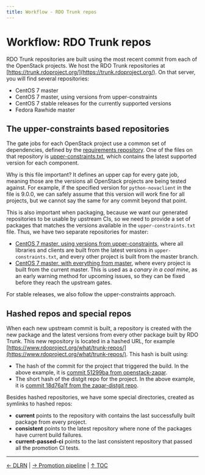 ```yaml
---
title: Workflow - RDO Trunk repos
---
```


# Workflow: RDO Trunk repos

RDO Trunk repositories are built using the most recent commit from each of the OpenStack projects. We host the RDO Trunk repositories at [https://trunk.rdoproject.org/](https://trunk.rdoproject.org/). On that server, you will find several repositories:

- CentOS 7 master
- CentOS 7 master, using versions from upper-constraints
- CentOS 7 stable releases for the currently supported versions
- Fedora Rawhide master

## The upper-constraints based repositories

The gate jobs for each OpenStack project use a common set of dependencies, defined by the [requirements repository](https://github.com/openstack/requirements/). One of the files on that repository is [upper-constraints.txt](https://github.com/openstack/requirements/blob/master/upper-constraints.txt), which contains the latest supported version for each component.

Why is this file important? It defines an upper cap for every gate job, meaning those are the versions all OpenStack projects are being tested against. For example, if the specified version for ``python-novaclient`` in the file is 9.0.0, we can safely assume that this version will work fine for all projects, but we cannot say the same for any commit beyond that point.

This is also important when packaging, because we want our generated repositories to be usable by upstream CIs, so we need to provide a set of packages that matches the versions available in the ``upper-constraints.txt`` file. Thus, we have two separate repositories for master:

- [CentOS 7 master, using versions from upper-constraints](https://trunk.rdoproject.org/centos7), where all libraries and clients are built from the latest versions in ``upper-constraints.txt``, and every other project is built from the master branch.
- [CentOS 7 master, with everything from master](https://trunk.rdoproject.org/centos7-master-head), where every project is built from the current master. This is used as a _canary in a coal mine_, as an early warning method for upcoming issues, so they can be fixed before they reach the upstream gates.

For stable releases, we also follow the upper-constraints approach.

## Hashed repos and special repos

When each new upstream commit is built, a repository is created with the new package and the latest versions from every other package built by RDO Trunk. This new repository is located in a hashed URL, for example [https://www.rdoproject.org/what/trunk-repos/](https://www.rdoproject.org/what/trunk-repos/). This hash is built using:

- The hash of the commit for the project that triggered the build. In the above example, it is [commit 51299ba from openstack-zaqar](https://github.com/openstack/zaqar/commit/51299ba1eca22462c5560854f53b668ad7872ac7).
- The short hash of the distgit repo for the project. In the above example, it is [commit 18d76a1f from the zaqar-distgit repo](https://github.com/rdo-packages/zaqar-distgit/commit/18d76a1f8b95171e418b52a17001473af7d6fde5).

Besides hashed repositories, we have some special directories, created as symlinks to hashed repos:

- **current** points to the repository with contains the last successfully built package from every project.
- **consistent** points to the latest repository where none of the packages have current build failures.
- **current-passed-ci** points to the last consistent repository that passed all the promotion CI tests.

----

[← DLRN](/what/dlrn) |
[→ Promotion pipeline](/what/promotion-pipeline) |
[↑ TOC](/what) 

